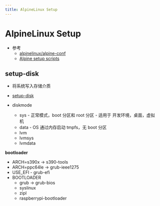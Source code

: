 ```yaml
---
title: AlpineLinux Setup
---
```


# AlpineLinux Setup

* 参考
  * [alpinelinux/alpine-conf](https://github.com/alpinelinux/alpine-conf)
  * [Alpine setup scripts](https://wiki.alpinelinux.org/wiki/Alpine_setup_scripts)


## setup-disk
* 将系统写入存储介质
* [setup-disk](https://github.com/alpinelinux/alpine-conf/blob/master/setup-disk.in)

* diskmode
  * sys - 正常模式，boot 分区和 root 分区 - 适用于 开发环境，桌面，虚拟机
  * data - OS 通过内存启动 tmpfs，无 boot 分区
  * lvm
  * lvmsys
  * lvmdata

__bootloader__

* ARCH=s390x -> s390-tools
* ARCH=ppc64le -> grub-ieee1275
* USE_EFI - grub-efi
* BOOTLOADER
  * grub -> grub-bios
  * syslinux
  * zipl
  * raspberrypi-bootloader

```bash
```
